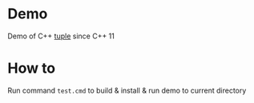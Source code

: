 # Demo
Demo of C++ [tuple](https://en.cppreference.com/w/cpp/utility/tuple) since C++ 11

# How to
Run command `test.cmd` to build & install & run demo to current directory
